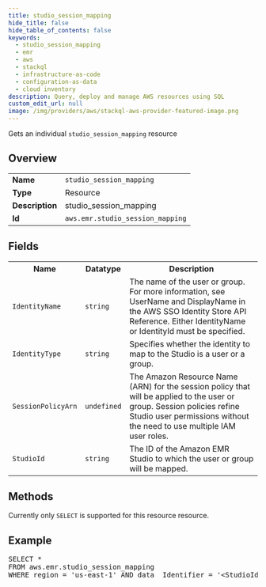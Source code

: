 ```yaml
---
title: studio_session_mapping
hide_title: false
hide_table_of_contents: false
keywords:
  - studio_session_mapping
  - emr
  - aws
  - stackql
  - infrastructure-as-code
  - configuration-as-data
  - cloud inventory
description: Query, deploy and manage AWS resources using SQL
custom_edit_url: null
image: /img/providers/aws/stackql-aws-provider-featured-image.png
---
```

Gets an individual <code>studio_session_mapping</code> resource

## Overview
<table><tbody>
<tr><td><b>Name</b></td><td><code>studio_session_mapping</code></td></tr>
<tr><td><b>Type</b></td><td>Resource</td></tr>
<tr><td><b>Description</b></td><td>studio_session_mapping</td></tr>
<tr><td><b>Id</b></td><td><code>aws.emr.studio_session_mapping</code></td></tr>
</tbody></table>

## Fields
<table><tbody>
<tr><th>Name</th><th>Datatype</th><th>Description</th></tr>
<tr><td><code>IdentityName</code></td><td><code>string</code></td><td>The name of the user or group. For more information, see UserName and DisplayName in the AWS SSO Identity Store API Reference. Either IdentityName or IdentityId must be specified.</td></tr>
<tr><td><code>IdentityType</code></td><td><code>string</code></td><td>Specifies whether the identity to map to the Studio is a user or a group.</td></tr>
<tr><td><code>SessionPolicyArn</code></td><td><code>undefined</code></td><td>The Amazon Resource Name (ARN) for the session policy that will be applied to the user or group. Session policies refine Studio user permissions without the need to use multiple IAM user roles.</td></tr>
<tr><td><code>StudioId</code></td><td><code>string</code></td><td>The ID of the Amazon EMR Studio to which the user or group will be mapped.</td></tr>

</tbody></table>

## Methods
Currently only <code>SELECT</code> is supported for this resource resource.

## Example
<pre>
SELECT * 
FROM aws.emr.studio_session_mapping
WHERE region = 'us-east-1' AND data__Identifier = '&lt;StudioId&gt;' AND data__Identifier = '&lt;IdentityType&gt;' AND data__Identifier = '&lt;IdentityName&gt;'
</pre>
